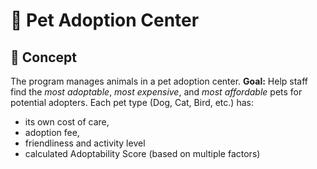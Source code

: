 # 🐶 Pet Adoption Center
## 🎯 Concept
The program manages animals in a pet adoption center.
**Goal:** Help staff find the _most adoptable_, _most expensive_, and _most affordable_ pets
for potential adopters.
Each pet type (Dog, Cat, Bird, etc.) has:
- its own cost of care,
- adoption fee,
- friendliness and activity level
- calculated Adoptability Score (based on multiple factors)